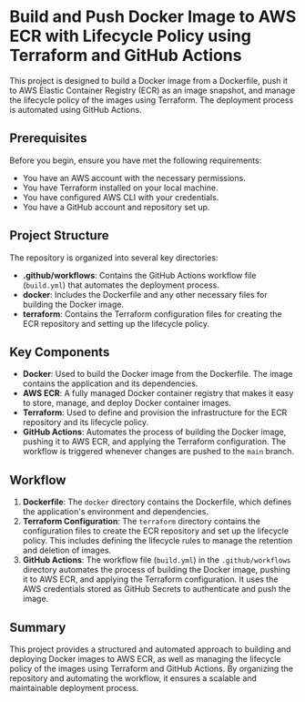# Build and Push Docker Image to AWS ECR with Lifecycle Policy using Terraform and GitHub Actions

This project is designed to build a Docker image from a Dockerfile, push it to AWS Elastic Container Registry (ECR) as an image snapshot, and manage the lifecycle policy of the images using Terraform. The deployment process is automated using GitHub Actions.

## Prerequisites

Before you begin, ensure you have met the following requirements:

- You have an AWS account with the necessary permissions.
- You have Terraform installed on your local machine.
- You have configured AWS CLI with your credentials.
- You have a GitHub account and repository set up.

## Project Structure

The repository is organized into several key directories:

- **.github/workflows**: Contains the GitHub Actions workflow file (`build.yml`) that automates the deployment process.
- **docker**: Includes the Dockerfile and any other necessary files for building the Docker image.
- **terraform**: Contains the Terraform configuration files for creating the ECR repository and setting up the lifecycle policy.

## Key Components

- **Docker**: Used to build the Docker image from the Dockerfile. The image contains the application and its dependencies.
- **AWS ECR**: A fully managed Docker container registry that makes it easy to store, manage, and deploy Docker container images.
- **Terraform**: Used to define and provision the infrastructure for the ECR repository and its lifecycle policy.
- **GitHub Actions**: Automates the process of building the Docker image, pushing it to AWS ECR, and applying the Terraform configuration. The workflow is triggered whenever changes are pushed to the `main` branch.

## Workflow

1. **Dockerfile**: The `docker` directory contains the Dockerfile, which defines the application's environment and dependencies.
2. **Terraform Configuration**: The `terraform` directory contains the configuration files to create the ECR repository and set up the lifecycle policy. This includes defining the lifecycle rules to manage the retention and deletion of images.
3. **GitHub Actions**: The workflow file (`build.yml`) in the `.github/workflows` directory automates the process of building the Docker image, pushing it to AWS ECR, and applying the Terraform configuration. It uses the AWS credentials stored as GitHub Secrets to authenticate and push the image.

## Summary

This project provides a structured and automated approach to building and deploying Docker images to AWS ECR, as well as managing the lifecycle policy of the images using Terraform and GitHub Actions. By organizing the repository and automating the workflow, it ensures a scalable and maintainable deployment process.
